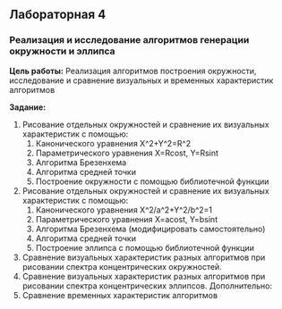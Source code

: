 ## Лабораторная 4
### Реализация и исследование алгоритмов генерации окружности и эллипса

**Цель работы:**
Реализация алгоритмов построения окружности, исследование и сравнение
визуальных и временных характеристик алгоритмов

**Задание:**
1) Рисование отдельных окружностей и сравнение их визуальных
характеристик с помощью:
	1) Канонического уравнения X^2+Y^2=R^2
	2) Параметрического уравнения X=Rcost, Y=Rsint
	3) Алгоритма Брезенхема
	4) Алгоритма средней точки
	5) Построение окружности с помощью библиотечной функции
2) Рисование отдельных окружностей и сравнение их визуальных
характеристик с помощью:
	1) Канонического уравнения X^2/a^2+Y^2/b^2=1
	2) Параметрического уравнения X=acost, Y=bsint
	3) Алгоритма Брезенхема (модифицировать самостоятельно)
	4) Алгоритма средней точки
	5) Построение эллипса с помощью библиотечной функции
 3) Сравнение визуальных характеристик разных алгоритмов при рисовании
спектра концентрических окружностей.
 4) Сравнение визуальных характеристик разных алгоритмов при рисовании
спектра концентрических эллипсов.
Дополнительно:
 5) Сравнение временных характеристик алгоритмов